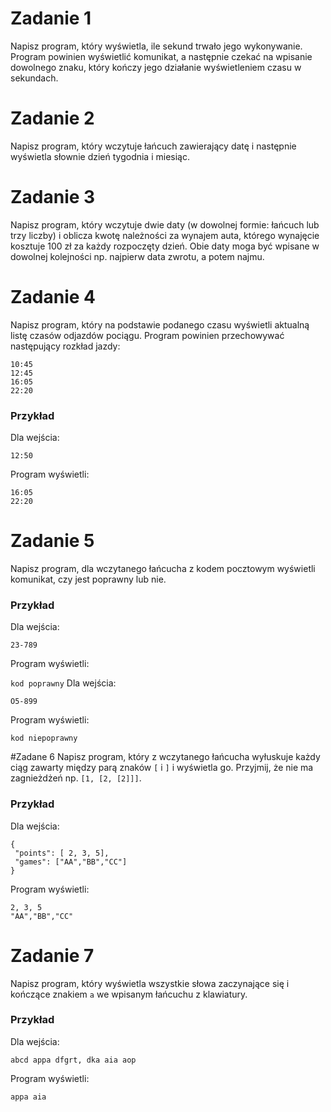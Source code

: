 # Zadanie 1
Napisz program, który wyświetla, ile sekund trwało jego wykonywanie. Program powinien wyświetlić komunikat, 
a następnie czekać na wpisanie dowolnego znaku, który kończy jego działanie wyświetleniem czasu w sekundach.

# Zadanie 2
Napisz program, który wczytuje łańcuch zawierający datę i następnie wyświetla słownie dzień tygodnia i miesiąc.

# Zadanie 3
Napisz program, który wczytuje dwie daty (w dowolnej formie: łańcuch lub trzy liczby) i oblicza kwotę należności za 
wynajem auta, którego wynajęcie kosztuje 100 zł za każdy rozpoczęty dzień. Obie daty moga być wpisane w dowolnej kolejności np.
najpierw data zwrotu, a potem najmu.

# Zadanie 4
Napisz program, który na podstawie podanego czasu wyświetli aktualną listę czasów odjazdów pociągu. Program
powinien przechowywać następujący rozkład jazdy:
```
10:45
12:45
16:05
22:20
```
### Przykład
Dla wejścia:
```
12:50
```
Program wyświetli:
```
16:05
22:20
```
# Zadanie 5
Napisz program, dla wczytanego łańcucha z kodem pocztowym wyświetli komunikat, czy jest poprawny lub nie.
### Przykład
Dla wejścia:

`23-789`

Program wyświetli:

`kod poprawny`
Dla wejścia:

`O5-899`

Program wyświetli:

`kod niepoprawny`

#Zadane 6
Napisz program, który z wczytanego łańcucha wyłuskuje każdy ciąg zawarty między parą znaków `[` i `]` i wyświetla go. Przyjmij, że
nie ma zagnieżdżeń np. `[1, [2, [2]]]`.
### Przykład 
Dla wejścia:
```
{
 "points": [ 2, 3, 5],
 "games": ["AA","BB","CC"]
}
```
Program wyświetli:
```
2, 3, 5
"AA","BB","CC"
```
# Zadanie 7
Napisz program, który wyświetla wszystkie słowa zaczynające się i kończące znakiem `a` we wpisanym łańcuchu z klawiatury.
### Przykład
Dla wejścia:
```
abcd appa dfgrt, dka aia aop
```
Program wyświetli:
```
appa aia
```

